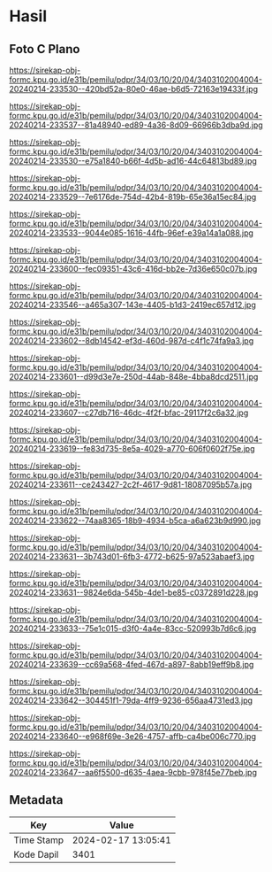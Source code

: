 # Hasil

## Foto C Plano

https://sirekap-obj-formc.kpu.go.id/e31b/pemilu/pdpr/34/03/10/20/04/3403102004004-20240214-233530--420bd52a-80e0-46ae-b6d5-72163e19433f.jpg

https://sirekap-obj-formc.kpu.go.id/e31b/pemilu/pdpr/34/03/10/20/04/3403102004004-20240214-233537--81a48940-ed89-4a36-8d09-66966b3dba9d.jpg

https://sirekap-obj-formc.kpu.go.id/e31b/pemilu/pdpr/34/03/10/20/04/3403102004004-20240214-233530--e75a1840-b66f-4d5b-ad16-44c64813bd89.jpg

https://sirekap-obj-formc.kpu.go.id/e31b/pemilu/pdpr/34/03/10/20/04/3403102004004-20240214-233529--7e6176de-754d-42b4-819b-65e36a15ec84.jpg

https://sirekap-obj-formc.kpu.go.id/e31b/pemilu/pdpr/34/03/10/20/04/3403102004004-20240214-233533--9044e085-1616-44fb-96ef-e39a14a1a088.jpg

https://sirekap-obj-formc.kpu.go.id/e31b/pemilu/pdpr/34/03/10/20/04/3403102004004-20240214-233600--fec09351-43c6-416d-bb2e-7d36e650c07b.jpg

https://sirekap-obj-formc.kpu.go.id/e31b/pemilu/pdpr/34/03/10/20/04/3403102004004-20240214-233546--a465a307-143e-4405-b1d3-2419ec657d12.jpg

https://sirekap-obj-formc.kpu.go.id/e31b/pemilu/pdpr/34/03/10/20/04/3403102004004-20240214-233602--8db14542-ef3d-460d-987d-c4f1c74fa9a3.jpg

https://sirekap-obj-formc.kpu.go.id/e31b/pemilu/pdpr/34/03/10/20/04/3403102004004-20240214-233601--d99d3e7e-250d-44ab-848e-4bba8dcd2511.jpg

https://sirekap-obj-formc.kpu.go.id/e31b/pemilu/pdpr/34/03/10/20/04/3403102004004-20240214-233607--c27db716-46dc-4f2f-bfac-29117f2c6a32.jpg

https://sirekap-obj-formc.kpu.go.id/e31b/pemilu/pdpr/34/03/10/20/04/3403102004004-20240214-233619--fe83d735-8e5a-4029-a770-606f0602f75e.jpg

https://sirekap-obj-formc.kpu.go.id/e31b/pemilu/pdpr/34/03/10/20/04/3403102004004-20240214-233611--ce243427-2c2f-4617-9d81-18087095b57a.jpg

https://sirekap-obj-formc.kpu.go.id/e31b/pemilu/pdpr/34/03/10/20/04/3403102004004-20240214-233622--74aa8365-18b9-4934-b5ca-a6a623b9d990.jpg

https://sirekap-obj-formc.kpu.go.id/e31b/pemilu/pdpr/34/03/10/20/04/3403102004004-20240214-233631--3b743d01-6fb3-4772-b625-97a523abaef3.jpg

https://sirekap-obj-formc.kpu.go.id/e31b/pemilu/pdpr/34/03/10/20/04/3403102004004-20240214-233631--9824e6da-545b-4de1-be85-c0372891d228.jpg

https://sirekap-obj-formc.kpu.go.id/e31b/pemilu/pdpr/34/03/10/20/04/3403102004004-20240214-233633--75e1c015-d3f0-4a4e-83cc-520993b7d6c6.jpg

https://sirekap-obj-formc.kpu.go.id/e31b/pemilu/pdpr/34/03/10/20/04/3403102004004-20240214-233639--cc69a568-4fed-467d-a897-8abb19eff9b8.jpg

https://sirekap-obj-formc.kpu.go.id/e31b/pemilu/pdpr/34/03/10/20/04/3403102004004-20240214-233642--304451f1-79da-4ff9-9236-656aa4731ed3.jpg

https://sirekap-obj-formc.kpu.go.id/e31b/pemilu/pdpr/34/03/10/20/04/3403102004004-20240214-233640--e968f69e-3e26-4757-affb-ca4be006c770.jpg

https://sirekap-obj-formc.kpu.go.id/e31b/pemilu/pdpr/34/03/10/20/04/3403102004004-20240214-233647--aa6f5500-d635-4aea-9cbb-978f45e77beb.jpg


## Metadata

| Key        | Value               |
| ---------- | ------------------- |
| Time Stamp | 2024-02-17 13:05:41 |
| Kode Dapil | 3401                |



